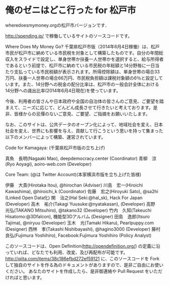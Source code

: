 # 俺のゼニはどこ行った for 松戸市

wheredoesmymoney.orgの松戸市バージョンです．

http://spending.jp/ で稼働しているサイトのソースコードです。

Where Does My Money Go? 千葉県松戸市版（2014年6月4日稼働）は、松戸市民が松戸市に納めている市民税を対象として構築したものです。自分の年間総収入をスライドで設定し、単身世帯か扶養一人世帯かを選択すると、給与所得者であるという前提で、松戸市に納めている市民税の年総額と14分野毎に一日当たり支払っている市民税額が表示されます。所得控除額は、単身世帯の場合33万円、扶養一人世帯の場合66万円、市民税負担額は課税対象額の6％と設定しています。また、14分野への税金の配分比率は、松戸市の一般会計全体における14分野への歳出比率(2014年6月4日現在)を使っています。

今後、利用者の皆さんや日本政府や全国の自治体の皆さんのご意見、ご要望を踏まえて、ニーズに応じて、どんどん成長させて行きたいと考えております。是非、皆様からの忌憚のないご意見、ご要望、ご指摘をお願いいたします。

なお、このサイトは、公共データのオープン化によって、地域社会を変え、日本社会を変え、世界にも影響を与え、貢献して行こうという思いを持って集まった以下のメンバーによって構築、運営されています。

Code for Kamagaya: (千葉県松戸市版の立ち上げ)

真魚　長明(Nagaaki Mao), deepdemocracy.center (Coordinator)
青柳　涼(Ryo Aoyagi), aoiro-web.com (Developer)

Core Team: (@は Twitter Account)(本家横浜市版を立ち上げた皆様)

伊藤　大貴(Hirotaka Itou), @hirochan (Adviser)
川島　宏一(Hiroichi Kawashima), @hiroichi_k (Coordinator)
佐藤　宏之(Hiroyuki Sato), @sa2hi (Linked Open Data化)
関　治之(Hal Seki:@hal_sk), Hack For Japan (Developer)
高木　祐介(Takagi Yuusuke:@nyatakasan), (Developer)
高野　光弘(TAKANO Mitsuhiro), @takano32 (Developer)
竹内　久知(Takeuchi Hisatomo:@3Dfalcon), 機能型3Dアルバム (Designer)
田島　逸郎(Itsuro Tajima), @niryuu (Developer)
玉木　光(Tamaki Hikaru), Pearlpuppy.com (Designer)
西林　孝(Takashi Nishibayashi), @hagino3000 (Developer)
藤村　良弘(Fujimura Yoshihiro), Facebook:Fujimura Yoshihiro (Policy Analyst)


このソースコードは、Open Definition(http://opendefinition.org/) の定義に沿っていれば、どなたでも利用、改変、及び再配布が可能です。
http://qiita.com/items/38c186efbd272ef59121
に、このソースコードを Fork して独自のサイトを作る為のドキュメントがありますので、是非ご自由にお使いください。
あなたのサイトを作成したら、是非御連絡や Pull Request をいただければと思います。
